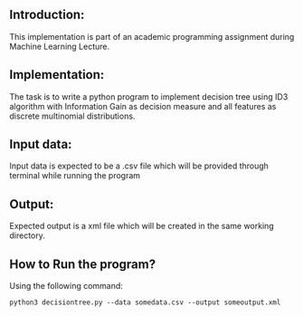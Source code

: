 ## Introduction:
This implementation is part of an academic programming assignment during Machine Learning Lecture.

## Implementation:
The task is to write a python program to implement decision tree using ID3 algorithm with Information Gain as decision measure and all features as discrete multinomial distributions.

## Input data:
Input data is expected to be a .csv file which will be provided through terminal while running the program

## Output:
Expected output is a xml file which will be created in the same working directory.

## How to Run the program?
Using the following command:

    python3 decisiontree.py --data somedata.csv --output someoutput.xml
